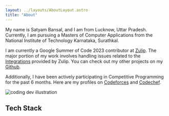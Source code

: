 ```yaml
---
layout: ../layouts/AboutLayout.astro
title: "About"
---
```


My name is Satyam Bansal, and I am from Lucknow, Uttar Pradesh.
Currently, I am pursuing a Masters of Computer Applications from the
National Institute of Technology Karnataka, Surathkal.

I am currently a Google Summer of Code 2023 contributor at
[Zulip](https://zulip.com/). The major portion of my work involves
handling issues related to the
[Integrations](https://zulip.com/integrations/) provided by Zulip. You
can check out my other projects on my
[Github](https://github.com/sbansal1999).

Additionally, I have been actively participating in Competitive
Programming for the past 6 months. Here are my profiles on
[Codeforces](https://codeforces.com/profile/sbansal1999) and
[Codechef](https://www.codechef.com/users/sbansal1999).

<div>
  <img src="/assets/dev.svg" class="sm:w-1/2 mx-auto" alt="coding dev illustration">
</div>

## Tech Stack
